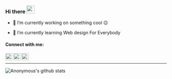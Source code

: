### Hi there  <img src="https://media.giphy.com/media/hvRJCLFzcasrR4ia7z/giphy.gif" width="25px">

<!--
**LasyCoder/LasyCoder** is a ✨ _special_ ✨ repository because its `README.md` (this file) appears on your GitHub profile.

Here are some ideas to get you started:

- 🔭 I’m currently working on ...
- 🌱 I’m currently learning AngularJS
- 👯 I’m looking to collaborate on ...
- 🤔 I’m looking for help with ...
- 💬 Ask me about ...
- 📫 How to reach me: [twitter](https://twitter.com/ManishSamrats/), [Instagram](https://instagram.com/manish_samrat_/)
- 😄 Pronouns: ...
- ⚡ Fun fact: ...
-->
- 🔭 I’m currently working on something cool :wink:

- 🌱 I’m currently learning Web design For Everybody


#### Connect with me:

[<img align="left" alt="LasyCoder | Twitter" width="22px" src="https://cdn.jsdelivr.net/npm/simple-icons@v3/icons/twitter.svg" />](https://twitter.com/ManishSamrats/)
[<img align="left" alt="LasyCoder | LinkedIn" width="22px" src="https://cdn.jsdelivr.net/npm/simple-icons@v3/icons/linkedin.svg" />](https://www.linkedin.com/in/manishsamrat-3006/)
[<img align="left" alt="LasyCoder | Instagram" width="22px" src="https://cdn.jsdelivr.net/npm/simple-icons@v3/icons/instagram.svg" />](https://instagram.com/manish_samrat_/)

<br />

---

<img align="left" alt="Anonymous's github stats" src="https://github-readme-stats.vercel.app/api?username=lasycoder&show_icons=true&theme=radical" />
